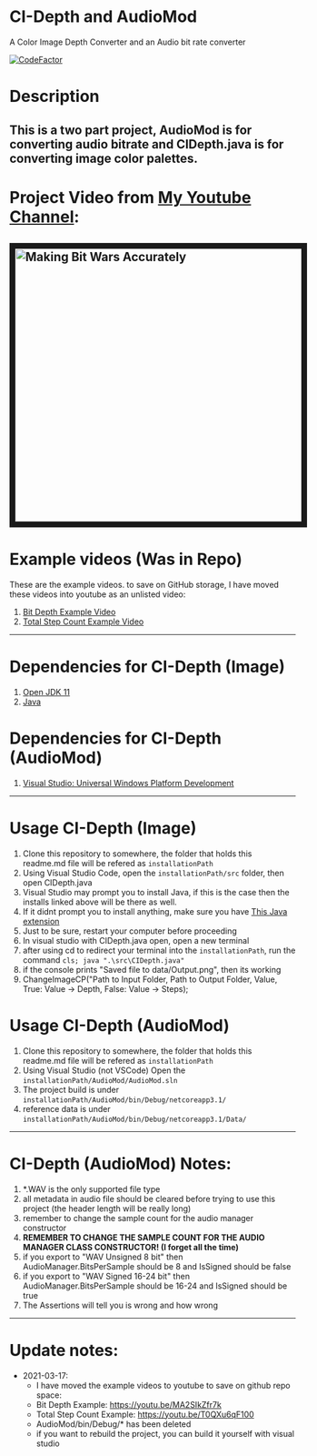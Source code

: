 # CI-Depth and AudioMod
A Color Image Depth Converter and an Audio bit rate converter

[![CodeFactor](https://www.codefactor.io/repository/github/owentheprogrammer/ia-depthconverter/badge)](https://www.codefactor.io/repository/github/owentheprogrammer/ia-depthconverter)

# Description
This is a two part project, AudioMod is for converting audio bitrate and CIDepth.java is for converting image color palettes.
---
# Project Video from [My Youtube Channel](https://www.youtube.com/channel/UCBN7kAz6Rbso4d97u3BYK2w):
<a href="http://www.youtube.com/watch?feature=player_embedded&v=FmKso8zsRJo" target="_blank"><img src="http://img.youtube.com/vi/FmKso8zsRJo/0.jpg" 
alt="Making Bit Wars Accurately" width="640" height="480" border="10" /></a>
---

# Example videos (Was in Repo)
These are the example videos. to save on GitHub storage, I have moved these videos into youtube as an unlisted video:
1. [Bit Depth Example Video](https://youtu.be/MA2SIkZfr7k)
2. [Total Step Count Example Video](https://youtu.be/T0QXu6qF100)
---
# Dependencies for CI-Depth (Image)
1. [Open JDK 11](https://github.com/AdoptOpenJDK/openjdk11-binaries/releases/download/jdk-11.0.10+9/OpenJDK11U-jdk_x64_windows_hotspot_11.0.10_9.msi)
2. [Java](https://www.java.com/en/)

# Dependencies for CI-Depth (AudioMod)
1. [Visual Studio: Universal Windows Platform Development](https://docs.microsoft.com/en-us/windows/uwp/get-started/create-a-hello-world-app-xaml-universal)

---
# Usage CI-Depth (Image)
1. Clone this repository to somewhere, the folder that holds this readme.md file will be refered as `installationPath`
2. Using Visual Studio Code, open the `installationPath/src` folder, then open CIDepth.java
3. Visual Studio may prompt you to install Java, if this is the case then the installs linked above will be there as well.
4. If it didnt prompt you to install anything, make sure you have [This Java extension](https://marketplace.visualstudio.com/items?itemName=vscjava.vscode-java-pack)
5. Just to be sure, restart your computer before proceeding
6. In visual studio with CIDepth.java open, open a new terminal
7. after using cd to redirect your terminal into the `installationPath`, run the command `cls; java ".\src\CIDepth.java"`
8. if the console prints "Saved file to data/Output.png", then its working
9. ChangeImageCP("Path to Input Folder, Path to Output Folder, Value, True: Value -> Depth, False: Value -> Steps);

# Usage CI-Depth (AudioMod)
1. Clone this repository to somewhere, the folder that holds this readme.md file will be refered as `installationPath`
2. Using Visual Studio (not VSCode) Open the `installationPath/AudioMod/AudioMod.sln`
3. The project build is under `installationPath/AudioMod/bin/Debug/netcoreapp3.1/`
4. reference data is under `installationPath/AudioMod/bin/Debug/netcoreapp3.1/Data/`

---
# CI-Depth (AudioMod) Notes:
1. *.WAV is the only supported file type
2. all metadata in audio file should be cleared before trying to use this project (the header length will be really long)
3. remember to change the sample count for the audio manager constructor
4. **REMEMBER TO CHANGE THE SAMPLE COUNT FOR THE AUDIO MANAGER CLASS CONSTRUCTOR! (I forget all the time)**
5. if you export to "WAV Unsigned 8 bit" then AudioManager.BitsPerSample should be 8 and IsSigned should be false
6. if you export to "WAV Signed 16-24 bit" then AudioManager.BitsPerSample should be 16-24 and IsSigned should be true
7. The Assertions will tell you is wrong and how wrong
---
# Update notes:
* 2021-03-17:
  - I have moved the example videos to youtube to save on github repo space:
  - Bit Depth Example: https://youtu.be/MA2SIkZfr7k
  - Total Step Count Example: https://youtu.be/T0QXu6qF100
  - AudioMod/bin/Debug/* has been deleted
  - if you want to rebuild the project, you can build it yourself with visual studio
